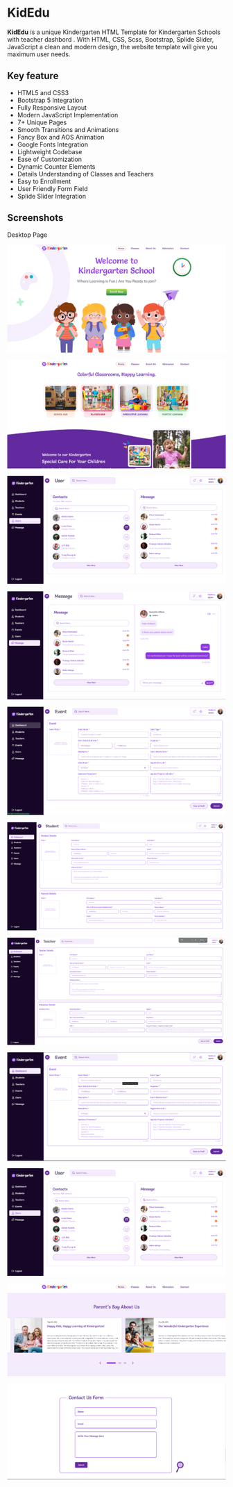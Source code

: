 # KidEdu

<p>
  
**KidEdu** is a unique Kindergarten HTML Template for Kindergarten
              Schools with teacher dashbord . With HTML, CSS, Scss, Bootstrap, Splide Slider, JavaScript a clean and modern design, the website template will give you maximum user needs.
</p>

## Key feature
 <ul>
                <li>HTML5 and CSS3</li>
                <li>Bootstrap 5 Integration</li>
                <li>Fully Responsive Layout</li>
                <li>Modern JavaScript Implementation</li>
                <li>7+ Unique Pages</li>
                <li>Smooth Transitions and Animations</li>
                <li>Fancy Box and AOS Animation</li>
                <li>Google Fonts Integration</li>
                <li>Lightweight Codebase</li>
                <li>Ease of Customization</li>
                <li>Dynamic Counter Elements</li>
                <li>Details Understanding of Classes and Teachers</li>
                <li>Easy to Enrollment</li>
                <li>User Friendly Form Field</li>
                <li>Splide Slider Integration</li>
              </ul>

## Screenshots

  
  <caption>Desktop Page </caption>

 ![Desktop View](https://github.com/Shahriar-Syeed/kidEdu/blob/main/screenshot/desktop_1.png)
 
 ![Desktop View](https://github.com/Shahriar-Syeed/kidEdu/blob/main/screenshot/desktop_2.png)
 
 ![Desktop View](https://github.com/Shahriar-Syeed/kidEdu/blob/main/screenshot/desktop_3.png)
 
 ![Desktop View](https://github.com/Shahriar-Syeed/kidEdu/blob/main/screenshot/desktop_4.png)
 
 ![Desktop View](https://github.com/Shahriar-Syeed/kidEdu/blob/main/screenshot/desktop_5.png)
 
 ![Desktop View](https://github.com/Shahriar-Syeed/kidEdu/blob/main/screenshot/desktop_6.png)
 
 ![Desktop View](https://github.com/Shahriar-Syeed/kidEdu/blob/main/screenshot/desktop_7.png)
 
 ![Desktop View](https://github.com/Shahriar-Syeed/kidEdu/blob/main/screenshot/desktop_8.png)
 
 ![Desktop View](https://github.com/Shahriar-Syeed/kidEdu/blob/main/screenshot/desktop_3.png)
 
 ![Desktop View](https://github.com/Shahriar-Syeed/kidEdu/blob/main/screenshot/desktop_9.png)
 
 ![Desktop View](https://github.com/Shahriar-Syeed/kidEdu/blob/main/screenshot/desktop_10.png)
 

  
